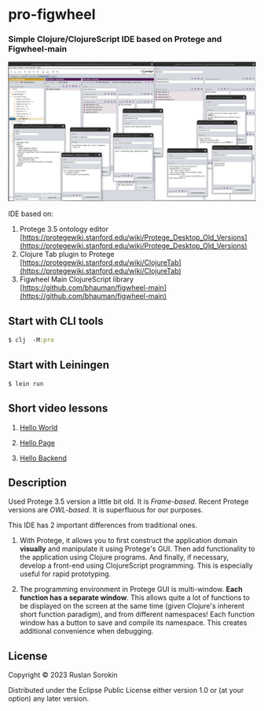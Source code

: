 # pro-figwheel

### Simple Clojure/ClojureScript IDE based on Protege and Figwheel-main

![screenshot](MultiWindowedIDE.png)

IDE based on:

1. Protege 3.5 ontology editor [https://protegewiki.stanford.edu/wiki/Protege_Desktop_Old_Versions](https://protegewiki.stanford.edu/wiki/Protege_Desktop_Old_Versions)
2. Clojure Tab plugin to Protege [https://protegewiki.stanford.edu/wiki/ClojureTab](https://protegewiki.stanford.edu/wiki/ClojureTab)
3. Figwheel Main ClojureScript library [https://github.com/bhauman/figwheel-main](https://github.com/bhauman/figwheel-main)

## Start with CLI tools

```clj
$ clj  -M:pro
```

## Start with Leiningen

```clj
$ lein run
```

## Short video lessons 

1. [Hello World]()

2. [Hello Page]()

3. [Hello Backend]()

## Description 

Used Protege 3.5 version a little bit old. It is *Frame-based*. Recent Protege versions are *OWL-based*. It is superfluous for our purposes.

This IDE has 2 important differences from traditional ones.

1. With Protege, it allows you to first construct the application domain **visually** and manipulate it using Protege's GUI. Then add functionality to the application using Clojure programs. And finally, if necessary, develop a front-end using ClojureScript programming.
This is especially useful for rapid prototyping.

2. The programming environment in Protege GUI is multi-window. **Each function has a separate window**. This allows quite a lot of functions to be displayed on the screen at the same time (given Clojure's inherent short function paradigm), and from different namespaces! Each function window has a button to save and compile its namespace. This creates additional convenience when debugging.

## License

Copyright © 2023 Ruslan Sorokin

Distributed under the Eclipse Public License either version 1.0 or (at
your option) any later version.
